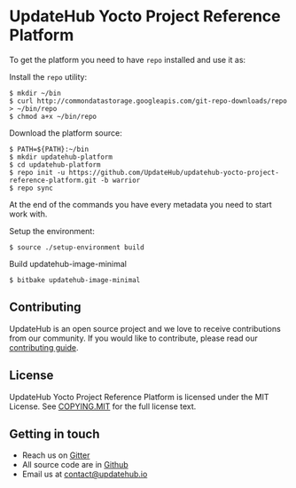 # UpdateHub Yocto Project Reference Platform

To get the platform you need to have `repo` installed and use it as:

Install the `repo` utility:

```shell
$ mkdir ~/bin
$ curl http://commondatastorage.googleapis.com/git-repo-downloads/repo > ~/bin/repo
$ chmod a+x ~/bin/repo
```

Download the platform source:

``` shell
$ PATH=${PATH}:~/bin
$ mkdir updatehub-platform
$ cd updatehub-platform
$ repo init -u https://github.com/UpdateHub/updatehub-yocto-project-reference-platform.git -b warrior
$ repo sync

```

At the end of the commands you have every metadata you need to start work with.

Setup the environment:

``` shell
$ source ./setup-environment build
```

Build updatehub-image-minimal

``` shell
$ bitbake updatehub-image-minimal
```

## Contributing

UpdateHub is an open source project and we love to receive contributions from our community.
If you would like to contribute, please read our [contributing guide](https://github.com/UpdateHub/updatehub/blob/v1/CONTRIBUTING.md).

## License

UpdateHub Yocto Project Reference Platform is licensed under the MIT License.
See [COPYING.MIT](https://github.com/UpdateHub/updatehub-yocto-project-reference-platform/blob/master/COPYING.MIT) for the full license text.

## Getting in touch

* Reach us on [Gitter](https://gitter.im/UpdateHub/community)
* All source code are in [Github](https://github.com/UpdateHub)
* Email us at [contact@updatehub.io](mailto:contact@updatehub.io)
